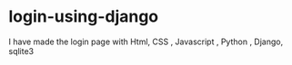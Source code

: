 # login-using-django
I have made the login page with Html, CSS , Javascript , Python , Django, sqlite3
